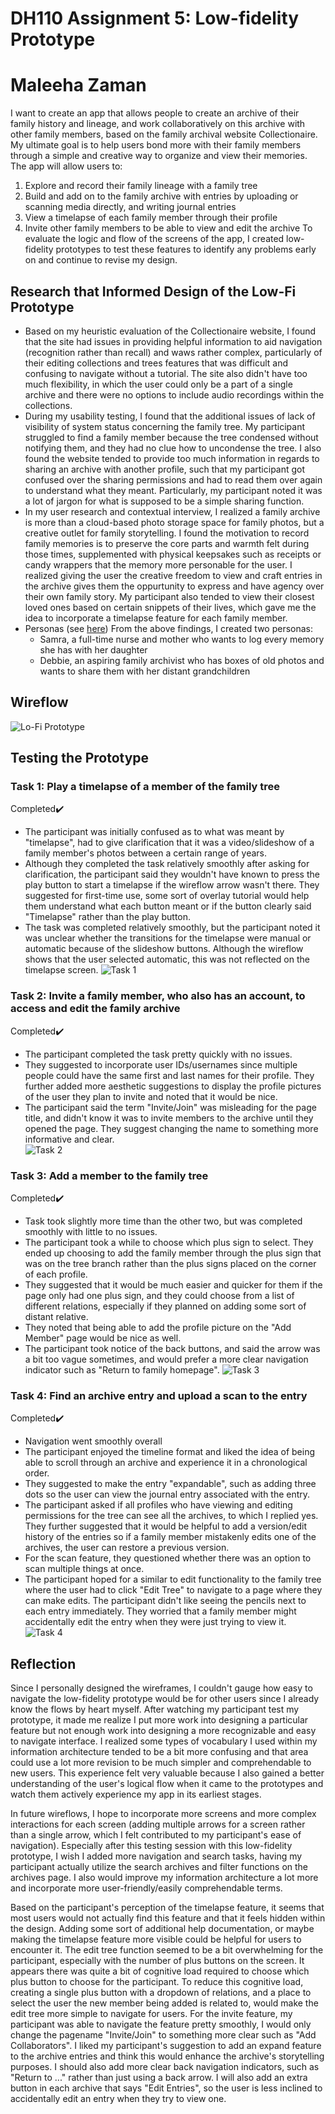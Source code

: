 # DH110 Assignment 5: Low-fidelity Prototype
# Maleeha Zaman

I want to create an app that allows people to create an archive of their family history and lineage, and work collaboratively on this archive with other family members, based on the family archival website Collectionaire. My ultimate goal is to help users bond more with their family members through a simple and creative way to organize and view their memories. The app will allow users to:
1. Explore and record their family lineage with a family tree
2. Build and add on to the family archive with entries by uploading or scanning media directly, and writing journal entries
4. View a timelapse of each family member through their profile
5. Invite other family members to be able to view and edit the archive
To evaluate the logic and flow of the screens of the app, I created low-fidelity prototypes to test these features to identify any problems early on and continue to revise my design.

## Research that Informed Design of the Low-Fi Prototype
  *  Based on my heuristic evaluation of the Collectionaire website, I found that the site had issues in providing helpful information to aid navigation (recognition rather than recall) and waws rather complex, particularly of their editing collections and trees features that was difficult and confusing to navigate without a tutorial. The site also didn't have too much flexibility, in which the user could only be a part of a single archive and there were no options to include audio recordings within the collections. 
  *  During my usability testing, I found that the additional issues of lack of visibility of system status concerning the family tree. My participant struggled to find a family member because the tree condensed without notifying them, and they had no clue how to uncondense the tree. I also found the website tended to provide too much information in regards to sharing an archive with another profile, such that my participant got confused over the sharing permissions and had to read them over again to understand what they meant. Particularly, my participant noted it was a lot of jargon for what is supposed to be a simple sharing function. 
  *  In my user research and contextual interview, I realized a family archive is more than a cloud-based photo storage space for family photos, but a creative outlet for family storytelling. I found the motivation to record family memories is to preserve the core parts and warmth felt during those times, supplemented with physical keepsakes such as receipts or candy wrappers that the memory more personable for the user. I realized giving the user the creative freedom to view and craft entries in the archive gives them the oppurtunity to express and have agency over their own family story. My participant also tended to view their closest loved ones based on certain snippets of their lives, which gave me the idea to incorporate a timelapse feature for each family member.
* Personas (see [here](https://github.com/maleehaz/DH110-Spring2023/blob/main/Assignments/A04/Assignment04.md))
  From the above findings, I created two personas:
  * Samra, a full-time nurse and mother who wants to log every memory she has with her daughter
  * Debbie, an aspiring family archivist who has boxes of old photos and wants to share them with her distant grandchildren
## Wireflow
![Lo-Fi Prototype](wireflow.jpg)
## Testing the Prototype
### Task 1: Play a timelapse of a member of the family tree
Completed✔️
* The participant was initially confused as to what was meant by "timelapse", had to give clarification that it was a video/slideshow of a family member's photos between a certain range of years. 
* Although they completed the task relatively smoothly after asking for clarification, the participant said they wouldn't have known to press the play button to start a timelapse if the wireflow arrow wasn't there. They suggested for first-time use, some sort of overlay tutorial would help them understand what each button meant or if the button clearly said "Timelapse" rather than the play button. 
* The task was completed relatively smoothly, but the participant noted it was unclear whether the transitions for the timelapse were manual or automatic because of the slideshow buttons. Although the wireflow shows that the user selected automatic, this was not reflected on the timelapse screen. 
![Task 1](wf_task1.jpg)

### Task 2: Invite a family member, who also has an account, to access and edit the family archive
Completed✔️
* The participant completed the task pretty quickly with no issues.
* They suggested to incorporate user IDs/usernames since multiple people could have the same first and last names for their profile. They further added more aesthetic suggestions to display the profile pictures of the user they plan to invite and noted that it would be nice.
* The participant said the term "Invite/Join" was misleading for the page title, and didn't know it was to invite members to the archive until they opened the page. They suggest changing the name to something more informative and clear.  
![Task 2](wf_task2.jpg)

### Task 3: Add a member to the family tree
Completed✔️
* Task took slightly more time than the other two, but was completed smoothly with little to no issues.
* The participant took a while to choose which plus sign to select. They ended up choosing to add the family member through the plus sign that was on the tree branch rather than the plus signs placed on the corner of each profile.
* They suggested that it would be much easier and quicker for them if the page only had one plus sign, and they could choose from a list of different relations, especially if they planned on adding some sort of distant relative. 
* They noted that being able to add the profile picture on the "Add Member" page would be nice as well. 
* The participant took notice of the back buttons, and said the arrow was a bit too vague sometimes, and would prefer a more clear navigation indicator such as "Return to family homepage". 
![Task 3](wf_task3.jpg)

### Task 4: Find an archive entry and upload a scan to the entry
Completed✔️
* Navigation went smoothly overall
* The participant enjoyed the timeline format and liked the idea of being able to scroll through an archive and experience it in a chronological order. 
* They suggested to make the entry "expandable", such as adding three dots so the user can view the journal entry associated with the entry. 
* The participant asked if all profiles who have viewing and editing permissions for the tree can see all the archives, to which I replied yes. They further suggested that it would be helpful to add a version/edit history of the entries so if a family member mistakenly edits one of the archives, the user can restore a previous version. 
* For the scan feature, they questioned whether there was an option to scan multiple things at once. 
* The participant hoped for a similar to edit functionality to the family tree where the user had to click "Edit Tree" to navigate to a page where they can make edits. The participant didn't like seeing the pencils next to each entry immediately. They worried that a family member might accidentally edit the entry when they were just trying to view it. 
![Task 4](wf_task4.jpg)

## Reflection
Since I personally designed the wireframes, I couldn't gauge how easy to navigate the low-fidelity prototype would be for other users since I already know the flows by heart myself. After watching my participant test my prototype, it made me realize I put more work into designing a particular feature but not enough work into designing a more recognizable and easy to navigate interface. I realized some types of vocabulary I used within my information architecture tended to be a bit more confusing and that area could use a lot more revision to be much simpler and comprehendable to new users. This experience felt very valuable because I also gained a better understanding of the user's logical flow when it came to the prototypes and watch them actively experience my app in its earliest stages. 

In future wireflows, I hope to incorporate more screens and more complex interactions for each screen (adding multiple arrows for a screen rather than a single arrow, which I felt contributed to my participant's ease of navigation). Especially after this testing session with this low-fidelity prototype, I wish I added more navigation and search tasks, having my participant actually utilize the search archives and filter functions on the archives page. I also would improve my information architecture a lot more and incorporate more user-friendly/easily comprehendable terms.

Based on the participant's perception of the timelapse feature, it seems that most users would not actually find this feature and that it feels hidden within the design. Adding some sort of additional help documentation, or maybe making the timelapse feature more visible could be helpful for users to encounter it. The edit tree function seemed to be a bit overwhelming for the participant, especially with the number of plus buttons on the screen. It appears there was quite a bit of cognitive load required to choose which plus button to choose for the participant. To reduce this cognitive load, creating a single plus button with a dropdown of relations, and  a place to select the user the new member being added is related to, would make the edit tree more simple to navigate for users. For the invite feature, my participant was able to navigate the feature pretty smoothly, I would only change the pagename "Invite/Join" to something more clear such as "Add Collaborators". I liked my participant's suggestion to add an expand feature to the archive entries and think this would enhance the archive's storytelling purposes. I should also add more clear back navigation indicators, such as "Return to ..." rather than just using a back arrow. I will also add an extra button in each archive that says "Edit Entries", so the user is less inclined to accidentally edit an entry when they try to view one.  
